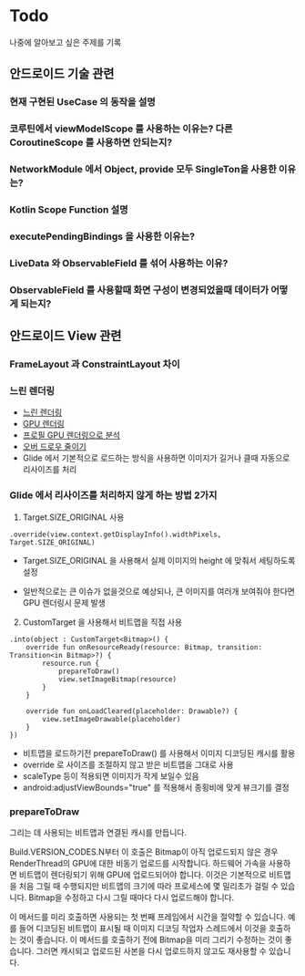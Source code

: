 # Todo
나중에 알아보고 싶은 주제를 기록

## 안드로이드 기술 관련
### 현재 구현된 UseCase 의 동작을 설명
### 코루틴에서 viewModelScope 를 사용하는 이유는? 다른 CoroutineScope 를 사용하면 안되는지?
### NetworkModule 에서 Object, provide 모두 SingleTon을 사용한 이유는?
### Kotlin Scope Function 설명
### executePendingBindings 을 사용한 이유는?
### LiveData 와 ObservableField 를 섞어 사용하는 이유?
### ObservableField 를 사용할때 화면 구성이 변경되었을때 데이터가 어떻게 되는지?

## 안드로이드 View 관련
### FrameLayout 과 ConstraintLayout 차이

### 느린 렌더링
- [느린 렌더링](https://developer.android.com/topic/performance/vitals/render?hl=fr#visual-inspection)
- [GPU 렌더링](https://developer.android.com/topic/performance/rendering/inspect-gpu-rendering?hl=fr#profile_rendering)
- [프로필 GPU 렌더링으로 분석](https://developer.android.com/topic/performance/rendering/profile-gpu?hl=fr)
- [오버 드로우 줄이기](https://developer.android.com/topic/performance/rendering/overdraw?hl=fr)
- Glide 에서 기본적으로 로드하는 방식을 사용하면 이미지가 길거나 클때 자동으로 리사이즈를 처리

### Glide 에서 리사이즈를 처리하지 않게 하는 방법 2가지
1. Target.SIZE_ORIGINAL 사용
```
.override(view.context.getDisplayInfo().widthPixels, Target.SIZE_ORIGINAL)
```
- Target.SIZE_ORIGINAL 을 사용해서 실제 이미지의 height 에 맞춰서 세팅하도록 설정

- 일반적으로는 큰 이슈가 없을것으로 예상되나, 큰 이미지를 여러개 보여줘야 한다면 GPU 렌더링시 문제 발생

2. CustomTarget 을 사용해서 비트맵을 직접 사용
```
.into(object : CustomTarget<Bitmap>() {
    override fun onResourceReady(resource: Bitmap, transition: Transition<in Bitmap>?) {
        resource.run {
            prepareToDraw()
            view.setImageBitmap(resource)
        }
    }

    override fun onLoadCleared(placeholder: Drawable?) {
        view.setImageDrawable(placeholder)
    }
})
```

- 비트맵을 로드하기전 prepareToDraw() 를 사용해서 이미지 디코딩된 캐시를 활용
- override 로 사이즈를 조절하지 않고 받은 비트맵을 그대로 사용
- scaleType 등이 적용되면 이미지가 작게 보일수 있음
- android:adjustViewBounds="true" 를 적용해서 종횡비에 맞게 뷰크기를 결정

### prepareToDraw

그리는 데 사용되는 비트맵과 연결된 캐시를 만듭니다.

Build.VERSION_CODES.N부터 이 호출은 Bitmap이 아직 업로드되지 않은 경우 RenderThread의 GPU에 대한 비동기 업로드를 시작합니다. 하드웨어 가속을 사용하면 비트맵이 렌더링되기 위해 GPU에 업로드되어야 합니다. 이것은 기본적으로 비트맵을 처음 그릴 때 수행되지만 비트맵의 크기에 따라 프로세스에 몇 밀리초가 걸릴 수 있습니다. Bitmap을 수정하고 다시 그릴 때마다 다시 업로드해야 합니다.

이 메서드를 미리 호출하면 사용되는 첫 번째 프레임에서 시간을 절약할 수 있습니다. 예를 들어 디코딩된 비트맵이 표시될 때 이미지 디코딩 작업자 스레드에서 이것을 호출하는 것이 좋습니다. 이 메서드를 호출하기 전에 Bitmap을 미리 그리기 수정하는 것이 좋습니다. 그러면 캐시되고 업로드된 사본을 다시 업로드하지 않고도 재사용할 수 있습니다.
